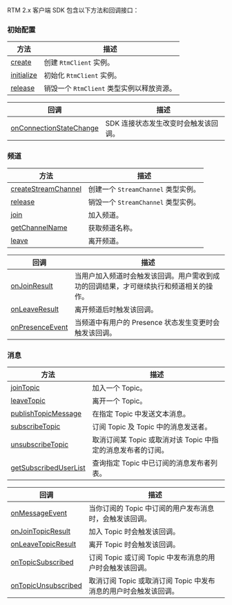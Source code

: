RTM 2.x 客户端 SDK 包含以下方法和回调接口：

### 初始配置

| 方法       | 描述                                       |
| ---------- | ------------------------------------------ |
| [create](api-client-android#create)| 创建 `RtmClient` 实例。                   |
| [initialize](api-client-android#initialize)| 初始化 `RtmClient` 实例。                   |
| [release](api-client-android#release)   | 销毁一个 `RtmClient` 类型实例以释放资源。 |


| 回调       | 描述                                       |
| ---------- | ------------------------------------------ |
| [onConnectionStateChange](api-client-android#onconnectionstatechange) | SDK 连接状态发生改变时会触发该回调。     |

### 频道

| 方法                | 描述                                       |
| ------------------- | ------------------------------------------ |
| [createStreamChannel](api-client-android#createstreamchannel) | 创建一个 `StreamChannel` 类型实例。       |
| [release](api-channel-android#release)            | 销毁一个 `StreamChannel` 类型实例。       |
| [join](api-channel-android#join)               | 加入频道。                                 |
| [getChannelName](api-channel-android#getchannelname)      | 获取频道名称。                             |
| [leave](api-channel-android#leave)               | 离开频道。                                 |


| 回调       | 描述                                       |
| ---------- | ------------------------------------------ |
| [onJoinResult](api-client-android#onjoinresult) | 当用户加入频道时会触发该回调。用户需收到成功的回调结果，才可继续执行和频道相关的操作。     |
| [onLeaveResult](api-client-android#onleaveresult)    | 离开频道后时触发该回调。 |
| [onPresenceEvent](api-client-android#onpresenceevent)  | 当频道中有用户的 Presence 状态发生变更时会触发该回调。 |

### 消息

| 方法                     | 描述                                                         |
| ------------------------ | ------------------------------------------------------------ |
| [joinTopic](api-channel-android#jointopic)                | 加入一个 Topic。                                             |
| [leaveTopic](api-channel-android#leavetopic)               | 离开一个 Topic。                                             |
| [publishTopicMessage](api-channel-android#publishtopicmessage)      | 在指定 Topic 中发送文本消息。                                |
| [subscribeTopic](api-channel-android#subscribetopic)           | 订阅 Topic 及 Topic 中的消息发送者。                         |
| [unsubscribeTopic](api-channel-android#unsubscribetopic)         | 取消订阅某 Topic 或取消对该 Topic 中指定的消息发布者的订阅。 |
| [getSubscribedUserList](api-channel-android#getsubscribeduserlist)    | 查询指定 Topic 中已订阅的消息发布者列表。                    |


| 回调       | 描述                                       |
| ---------- | ------------------------------------------ |
| [onMessageEvent](api-client-android#onmessageevent) | 当你订阅的 Topic 中订阅的用户发布消息时，会触发该回调。     |
| [onJoinTopicResult](api-client-android#onjointopicresult) | 加入 Topic 时会触发该回调。     |
| [onLeaveTopicResult](api-client-android#onleavetopicresult) | 离开 Topic 时会触发该回调。     |
| [onTopicSubscribed](api-client-android#ontopicsubscribed) | 订阅 Topic 或订阅 Topic 中发布消息的用户时会触发该回调。     |
| [onTopicUnsubscribed](api-client-android#ontopicunsubscribed) | 取消订阅 Topic 或取消订阅 Topic 中发布消息的用户时会触发该回调。     |

